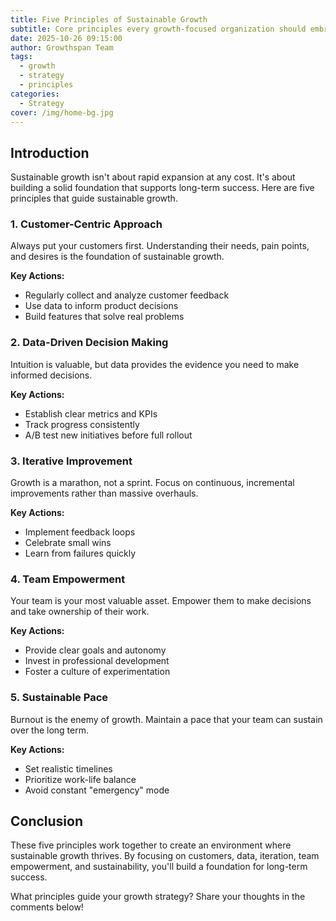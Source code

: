 ```yaml
---
title: Five Principles of Sustainable Growth
subtitle: Core principles every growth-focused organization should embrace
date: 2025-10-26 09:15:00
author: Growthspan Team
tags:
  - growth
  - strategy
  - principles
categories:
  - Strategy
cover: /img/home-bg.jpg
---
```


## Introduction

Sustainable growth isn't about rapid expansion at any cost. It's about building a solid foundation that supports long-term success. Here are five principles that guide sustainable growth.

### 1. Customer-Centric Approach

Always put your customers first. Understanding their needs, pain points, and desires is the foundation of sustainable growth.

**Key Actions:**
- Regularly collect and analyze customer feedback
- Use data to inform product decisions
- Build features that solve real problems

### 2. Data-Driven Decision Making

Intuition is valuable, but data provides the evidence you need to make informed decisions.

**Key Actions:**
- Establish clear metrics and KPIs
- Track progress consistently
- A/B test new initiatives before full rollout

### 3. Iterative Improvement

Growth is a marathon, not a sprint. Focus on continuous, incremental improvements rather than massive overhauls.

**Key Actions:**
- Implement feedback loops
- Celebrate small wins
- Learn from failures quickly

### 4. Team Empowerment

Your team is your most valuable asset. Empower them to make decisions and take ownership of their work.

**Key Actions:**
- Provide clear goals and autonomy
- Invest in professional development
- Foster a culture of experimentation

### 5. Sustainable Pace

Burnout is the enemy of growth. Maintain a pace that your team can sustain over the long term.

**Key Actions:**
- Set realistic timelines
- Prioritize work-life balance
- Avoid constant "emergency" mode

## Conclusion

These five principles work together to create an environment where sustainable growth thrives. By focusing on customers, data, iteration, team empowerment, and sustainability, you'll build a foundation for long-term success.

What principles guide your growth strategy? Share your thoughts in the comments below!
